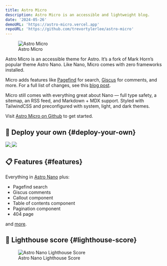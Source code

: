 ```yaml
---
title: Astro Micro
description: Astro Micro is an accessible and lightweight blog.
date: '2024-05-26'
demoURL: 'https://astro-micro.vercel.app'
repoURL: 'https://github.com/trevortylerlee/astro-micro'
---
```





<figure>
<img src="../../..\astro-micro.jpg" alt="Astro Micro" />
<figcaption aria-hidden="true">Astro Micro</figcaption>
</figure>

Astro Micro is an accessible theme for Astro. It’s a fork of Mark Horn’s
popular theme Astro Nano. Like Nano, Micro comes with zero frameworks
installed.

Micro adds features like [Pagefind](https://pagefind.app) for search,
[Giscus](https://giscus.app) for comments, and more. For a full list of
changes, see this [blog post](../../..\blog/00-micro-changelog).

Micro still comes with everything great about Nano — full type safety, a
sitemap, an RSS feed, and Markdown + MDX support. Styled with
TailwindCSS and preconfigured with system, light, and dark themes.

Visit [Astro Micro on
Github](https://github.com/trevortylerlee/astro-micro) to get started.

## 🚀 Deploy your own {#deploy-your-own}

<a target="_blank" aria-label="Deploy with Vercel" href="https://vercel.com/new/clone?repository-url=https://github.com/trevortylerlee/astro-micro">
<img src="/deploy_vercel.svg" /> </a>
<a target="_blank" aria-label="Deploy with Netlify" href="https://app.netlify.com/start/deploy?repository=https://github.com/trevortylerlee/astro-micro">
<img src="/deploy_netlify.svg" /> </a>

## 📋 Features {#features}

Everything in [Astro Nano](https://github.com/markhorn-dev/astro-nano)
plus:

-   Pagefind search
-   Giscus comments
-   Callout component
-   Table of contents component
-   Pagination component
-   404 page

and [more](../../..\blog/00-micro-changelog).

## 💯 Lighthouse score {#lighthouse-score}

<figure>
<img src="../../..\astro-nano-lighthouse.jpg"
alt="Astro Nano Lighthouse Score" />
<figcaption aria-hidden="true">Astro Nano Lighthouse Score</figcaption>
</figure>
